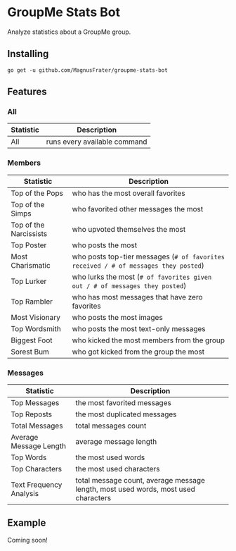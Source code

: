 # GroupMe Stats Bot

Analyze statistics about a GroupMe group.

## Installing

`go get -u github.com/MagnusFrater/groupme-stats-bot`

## Features

### All

| Statistic | Description                  |
| --------- | ---------------------------- |
| All       | runs every available command |

### Members

| Statistic              | Description                                                                         |
| ---------------------- | ----------------------------------------------------------------------------------- |
| Top of the Pops        | who has the most overall favorites                                                  |
| Top of the Simps       | who favorited other messages the most                                               |
| Top of the Narcissists | who upvoted themselves the most                                                     |
| Top Poster             | who posts the most                                                                  |
| Most Charismatic       | who posts top-tier messages (`# of favorites received / # of messages they posted`) |
| Top Lurker             | who lurks the most (`# of favorites given out / # of messages they posted`)         |
| Top Rambler            | who has most messages that have zero favorites                                      |
| Most Visionary         | who posts the most images                                                           |
| Top Wordsmith          | who posts the most text-only messages                                               |
| Biggest Foot           | who kicked the most members from the group                                          |
| Sorest Bum             | who got kicked from the group the most                                              |

### Messages

| Statistic               | Description                                                                        |
| ----------------------- | ---------------------------------------------------------------------------------- |
| Top Messages            | the most favorited messages                                                        |
| Top Reposts             | the most duplicated messages                                                       |
| Total Messages          | total messages count                                                               |
| Average Message Length  | average message length                                                             |
| Top Words               | the most used words                                                                |
| Top Characters          | the most used characters                                                           |
| Text Frequency Analysis | total message count, average message length, most used words, most used characters |

## Example

Coming soon!
